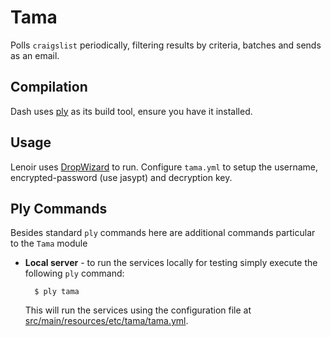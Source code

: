 Tama
======

Polls `craigslist` periodically, filtering results by criteria, batches and sends as an email.


Compilation
-----------

Dash uses [ply](http://github.com/blangel/ply) as its build tool, ensure you have it installed.

Usage
--------

Lenoir uses [DropWizard](http://dropwizard.codahale.com/) to run.
Configure `tama.yml` to setup the username, encrypted-password (use jasypt) and decryption key.

Ply Commands
------------

Besides standard `ply` commands here are additional commands particular to the `Tama` module

* __Local server__ - to run the services locally for testing simply execute the following `ply` command:

        $ ply tama

    This will run the services using the configuration file at [src/main/resources/etc/tama/tama.yml](src/main/resources/etc/tama/tama.yml).
